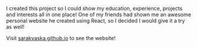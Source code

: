 I created this project so I could show my education, experience, projects and interests all in one place! One of my friends had shown me an awesome personal website he created using React, so I decided I would give it a try as well! 

Visit <a href='https://sarakvaska.github.io/'>sarakvaska.github.io</a> to see the website!
